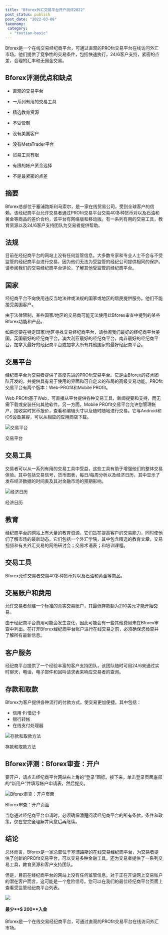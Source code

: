 ```yaml
---
title: "Bforex外汇交易平台开户测评2022"
post_status: publish
post_date: "2022-03-08"
taxonomy:
 category: 
  - "toutiao-basic"
---
```


Bforex是一个在线交易经纪商平台，可通过直观的PROfit交易平台在线访问外汇市场。他们提供了竞争性的交易条件，包括快速执行，24/6客户支持，紧密的点差，合理的汇率和无佣金交易。

## Bforex评测优点和缺点

- 直观的交易平台
    
- 一系列有用的交易工具
    
- 精选教育资源
    
- 不受管制
    
- 没有美国客户
    
- 没有MetaTrader平台
    
- 贸易工具有限
    
- 有限的帐户资金选择
    
- 不是最紧密的点差
    

## 摘要

Bforex总部位于塞浦路斯利马索尔，是一家在线贸易公司，受到全球客户的信赖。该经纪商平台允许交易者通过PROfit交易平台交易40多种货币对以及石油和黄金等商品的差价合约，该平台有网络版和移动版。有一系列有用的交易工具，教育资源以及24/6客户支持团队为交易者提供帮助。

## 法规

目前在经纪商平台的网站上没有任何监管信息。大多数专家和专业人士不会与不受监管的经纪商平台进行交易，因为他们无法为受监管的经纪公司提供相同的保护。请参阅我们的交易经纪商平台评论，了解其他受监管的经纪商平台。

## 国家

经纪商平台不向使用违反当地法律或法规的国家或地区的居民提供服务。他们不能接受美国客户。

由于法律限制，某些国家/地区的交易商可能无法使用此Bforex审查中提到的某些Bforex功能和产品。

如果您要在特定国家/地区寻找交易经纪商平台，请参阅我们最好的经纪商平台美国，英国最好的经纪商平台，澳大利亚最好的经纪商平台，南非最好的经纪商平台，加拿大最好的经纪商平台或加拿大所有其他国家的最好经纪商平台。

## 交易平台

经纪商平台为交易者提供了高度先进的PROfit交易平台。它是由Bforex的技术团队开发的，并提供具有易于使用的界面和可自定义的布局的高级交易功能。PROfit交易平台有两个版本：Web-PROfit和Mobile PROfit。

Web PROfit基于Web，可直接从平台提供各种交易工具，新闻提要和支持，而无需下载或安装任何其他软件。另一方面，Mobile PROfit交易平台允许您管理帐户，接收实时货币报价，查看和编辑头寸以及随时随地进行交易。它与Android和iOS设备兼容，可以从相应的应用商店下载。

![交易平台](https://cdn.fendou.la/funstoutiao/2020/11/Bforex-Review-Trading-Platform--958x1024.jpg "交易平台")

交易平台

## 交易工具

交易者可以从一系列有用的交易工具中受益，这些工具有助于增强他们的整体交易体验。其中包括交易信号，货币图表，每日/每周分析以及经济日历，其中显示了发布经济数据的时间表及其对金融市场的预期影响。

![经济日历](https://cdn.fendou.la/funstoutiao/2020/11/Bforex-Review-Economic-Calendar--436x1024.jpg "经济日历")

经济日历

## 教育

经纪商平台的网站上有大量的教育资源，它们旨在提高客户的交易能力，同时使他们了解市场的最新动态。它们包括一个外汇学院，其中包含精选的教育文章，交易视频和有关外汇交易的网络研讨会；交易术语表；和培训课程。

## 交易工具

Bforex允许交易者交易40多种货币对以及石油和黄金等商品。

## 交易账户和费用

允许交易者创建一个标准的真实交易账户，其最低存款额为200美元才能开始交易。

由于经纪商平台费用可能会发生变化，因此可能会有一些其他费用未在Bforex审查中列出。在打开Bforex经纪商平台账户进行在线交易之前，必须确保您检查并了解所有最新信息。

## 客户服务

经纪商平台提供了一个经验丰富的客户支持团队，该团队随时可用24/6来通过实时聊天，电话，电子邮件和回叫请求表来响应交易者的查询。

## 存款和取款

Bforex为客户提供各种流行的付款方式，使交易更加便捷。其中包括：

- 信用卡/借记卡
- 银行转帐
- 在线支付处理器

![存款和取款方法](https://cdn.fendou.la/funstoutiao/2020/11/Bforex-Review-Drosit-and-Withdrawal-Methods-.jpg "存款和取款方法")

存款和取款方法

## Bforex评测：Bforex审查：开户

要开户，请点击经纪商平台网站右上角的“登录”图标。接下来，单击登录页面底部的“新用户”并填写帐户申请表，然后提交。

![Bforex审查：开户页面](https://cdn.fendou.la/funstoutiao/2020/11/Bforex-Review-Account-Opening-Page.jpg "Bforex审查：开户页面")

Bforex审查：开户页面

当您通过经纪商平台申请时，必须确保清楚阅读经纪商平台的所有条款，条件和政策。仅在您完全理解并同意后再继续。

## 结论

总体而言，Bforex是一家总部位于塞浦路斯的在线交易经纪商平台，为交易者提供了创新的PROfit交易平台，可以交易多种金融工具。还为交易者提供了一系列交易工具，教育资源和客户支持团队。

但是，目前在经纪商平台的网站上没有任何监管信息，对于正在开设网上交易账户的潜在客户而言，这可能是一个危险信号。您可以在我们的最佳经纪商平台页面上查看受监管经纪商平台列表。

![](https://cdn.fendou.la/funstoutiao/2020/11/Bforex-Logo.png)

#### 最少**$ 200**入金

Bforex是一个在线交易经纪商平台，可通过直观的PROfit交易平台在线访问外汇市场。
